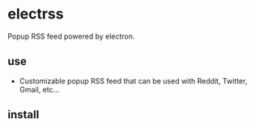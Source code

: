 # electrss
Popup RSS feed powered by electron.
## use
* Customizable popup RSS feed that can be used with Reddit, Twitter, Gmail, etc...
## install

